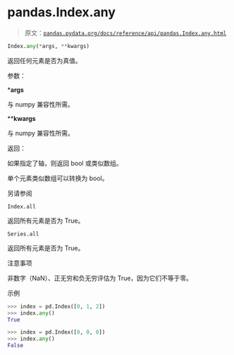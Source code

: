 # pandas.Index.any

> 原文：[`pandas.pydata.org/docs/reference/api/pandas.Index.any.html`](https://pandas.pydata.org/docs/reference/api/pandas.Index.any.html)

```py
Index.any(*args, **kwargs)
```

返回任何元素是否为真值。

参数：

***args**

与 numpy 兼容性所需。

****kwargs**

与 numpy 兼容性所需。

返回：

如果指定了轴，则返回 bool 或类似数组。

单个元素类似数组可以转换为 bool。

另请参阅

`Index.all`

返回所有元素是否为 True。

`Series.all`

返回所有元素是否为 True。

注意事项

非数字（NaN）、正无穷和负无穷评估为 True，因为它们不等于零。

示例

```py
>>> index = pd.Index([0, 1, 2])
>>> index.any()
True 
```

```py
>>> index = pd.Index([0, 0, 0])
>>> index.any()
False 
```
